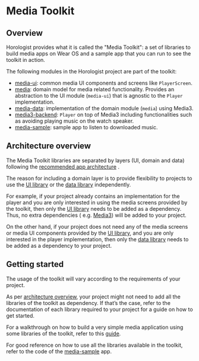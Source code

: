 # Media Toolkit

## Overview

Horologist provides what it is called the "Media Toolkit": a set of libraries to build media apps on
Wear OS and a sample app that you can run to see the toolkit in action.

The following modules in the Horologist project are part of the toolkit:

- [media-ui](media-ui.md): common media UI components and screens like `PlayerScreen`.
- [media](media.md): domain model for media related functionality. Provides an abstraction to the UI
  module (`media-ui`) that is agnostic to the `Player` implementation.
- [media-data](media-data.md): implementation of the domain module (`media`) using Media3.
- [media3-backend](media3-backend.md): `Player` on top of Media3 including functionalities such as
  avoiding playing music on the watch speaker.
- [media-sample](media-sample.md): sample app to listen to downloaded music.

## Architecture overview

The Media Toolkit libraries are separated by layers (UI, domain and data) following
the [recommended app architecture](https://developer.android.com/topic/architecture#recommended-app-arch)
.

The reason for including a domain layer is to provide flexibility to projects to use
the [UI library][ui library] or the [data library][data library] independently.

For example, if your project already contains an implementation for the player and you are only
interested in using the media screens provided by the toolkit, then only
the [UI library][ui library] needs to be added as a dependency. Thus, no extra dependencies (
e.g. [Media3][media3]) will be added to your project.

On the other hand, if your project does not need any of the media screens or media UI components
provided by the [UI library][ui library], and you are only interested in the player implementation,
then only the [data library][data library] needs to be added as a dependency to your project.

## Getting started

The usage of the toolkit will vary according to the requirements of your project.

As per [architecture overview](#architecture-overview), your project might not need to add all the
libraries of the toolkit as dependency. If that’s the case, refer to the documentation of each
library required to your project for a guide on how to get started.

For a walkthrough on how to build a very simple media application using some libraries of the
toolkit, refer to this [guide](simple-media-app-guide.md).

For good reference on how to use all the libraries available in the toolkit, refer to the code of
the [media-sample][media sample] app.

[ui library]: media-ui.md

[data library]: media-data.md

[media3]: https://developer.android.com/jetpack/androidx/releases/media3

[media sample]: media-sample.md
